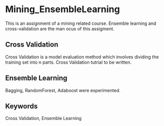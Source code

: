 # Mining_EnsembleLearning
This is an assignment of a mining related course.
Ensemble learning and cross-validation are the man ocus of this assigment.

## Cross Validation
Cross Validation is a model evaluation method which involves dividing the training set into n parts. Cross Validation tutrial to be written.

## Ensemble Learning
Bagging, RandomForest, Adaboost were experimented.

## Keywords
Cross Validation, Ensemble Learning


